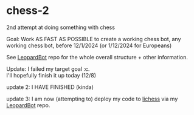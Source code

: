 # chess-2
2nd attempt at doing something with chess

Goal: 
Work AS FAST AS POSSIBLE to create a working chess bot, any working chess bot, before 12/1/2024 (or 1/12/2024 for Europeans)

See [LeopardBot](https://github.com/LeopardCheetah/LeopardBot) repo for the whole overall structure + other information.    


Update: I failed my target goal :c.  
I'll hopefully finish it up today (12/8)   


update 2: I HAVE FINISHED (kinda)  
    

update 3: I am now (attempting to) deploy my code to [lichess](https://lichess.org) via my [LeopardBot](https://github.com/LeopardCheetah/LeopardBot) repo.